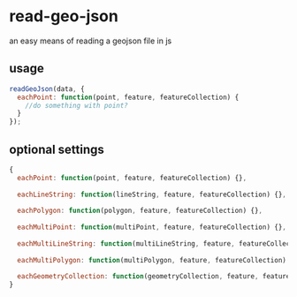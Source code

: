 # read-geo-json
an easy means of reading a geojson file in js

## usage
```javascript
readGeoJson(data, {
  eachPoint: function(point, feature, featureCollection) {
    //do something with point?
  }
});
```

## optional settings
```javascript
{
  eachPoint: function(point, feature, featureCollection) {},
  
  eachLineString: function(lineString, feature, featureCollection) {},
  
  eachPolygon: function(polygon, feature, featureCollection) {},
  
  eachMultiPoint: function(multiPoint, feature, featureCollection) {},
  
  eachMultiLineString: function(multiLineString, feature, featureCollection) {},
  
  eachMultiPolygon: function(multiPolygon, feature, featureCollection) {},
  
  eachGeometryCollection: function(geometryCollection, feature, featureCollection) {}
}
```
